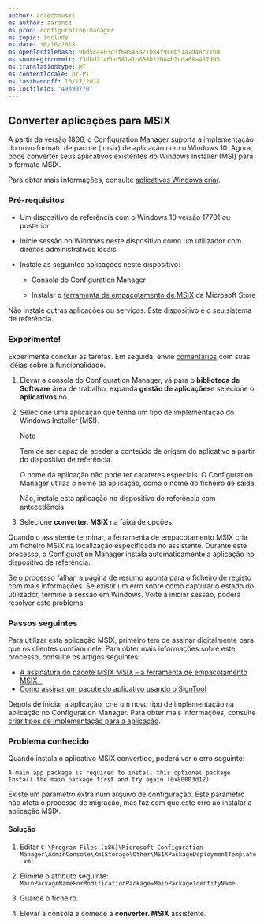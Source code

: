 ```yaml
---
author: aczechowski
ms.author: aaroncz
ms.prod: configuration-manager
ms.topic: include
ms.date: 10/16/2018
ms.openlocfilehash: 9bd5c4403c3f64545321b84f9ceb51a1d48c71b0
ms.sourcegitcommit: 73dbd2146bd581a1b668b22b84b7cda68a487d05
ms.translationtype: MT
ms.contentlocale: pt-PT
ms.lasthandoff: 10/17/2018
ms.locfileid: "49390770"
---
```

## <a name="bkmk_msix"></a> Converter aplicações para MSIX
<!--1359029-->

A partir da versão 1806, o Configuration Manager suporta a implementação do novo formato de pacote (.msix) de aplicação com o Windows 10. Agora, pode converter seus aplicativos existentes do Windows Installer (MSI) para o formato MSIX. 

Para obter mais informações, consulte [aplicativos Windows criar](/sccm/apps/get-started/creating-windows-applications#bkmk_general).


### <a name="prerequisites"></a>Pré-requisitos

- Um dispositivo de referência com o Windows 10 versão 17701 ou posterior  

- Inicie sessão no Windows neste dispositivo como um utilizador com direitos administrativos locais  

- Instale as seguintes aplicações neste dispositivo:  

    - Consola do Configuration Manager  

    - Instalar o [ferramenta de empacotamento de MSIX](https://www.microsoft.com/store/productId/9N5LW3JBCXKF) da Microsoft Store  

Não instale outras aplicações ou serviços. Este dispositivo é o seu sistema de referência. 


### <a name="try-it-out"></a>Experimente!

Experimente concluir as tarefas. Em seguida, envie [comentários](/sccm/core/understand/find-help#product-feedback) com suas idéias sobre a funcionalidade.

1. Elevar a consola do Configuration Manager, vá para o **biblioteca de Software** área de trabalho, expanda **gestão de aplicações**e selecione o **aplicativos** nó.  

2. Selecione uma aplicação que tenha um tipo de implementação do Windows Installer (MSI).  

    > [!Note]  
    > Tem de ser capaz de aceder a conteúdo de origem do aplicativo a partir do dispositivo de referência.  
    > 
    > O nome da aplicação não pode ter carateres especiais. O Configuration Manager utiliza o nome da aplicação, como o nome do ficheiro de saída.  
    > 
    > Não, instale esta aplicação no dispositivo de referência com antecedência.  

3. Selecione **converter. MSIX** na faixa de opções.

Quando o assistente terminar, a ferramenta de empacotamento MSIX cria um ficheiro MSIX na localização especificada no assistente. Durante este processo, o Configuration Manager instala automaticamente a aplicação no dispositivo de referência.

Se o processo falhar, a página de resumo aponta para o ficheiro de registo com mais informações. Se existir um erro sobre como capturar o estado do utilizador, termine a sessão em Windows. Volte a iniciar sessão, poderá resolver este problema.

### <a name="next-steps"></a>Passos seguintes

Para utilizar esta aplicação MSIX, primeiro tem de assinar digitalmente para que os clientes confiam nele. Para obter mais informações sobre este processo, consulte os artigos seguintes: 
- [A assinatura do pacote MSIX MSIX – a ferramenta de empacotamento MSIX –](https://blogs.msdn.microsoft.com/sgern/2018/09/06/msix-the-msix-packaging-tool-signing-the-msix-package/)
- [Como assinar um pacote do aplicativo usando o SignTool](https://docs.microsoft.com/windows/desktop/appxpkg/how-to-sign-a-package-using-signtool)

Depois de iniciar a aplicação, crie um novo tipo de implementação na aplicação no Configuration Manager. Para obter mais informações, consulte [criar tipos de implementação para a aplicação](/sccm/apps/deploy-use/create-applications#bkmk_create-dt).


### <a name="known-issue"></a>Problema conhecido

<!--3212701--> Quando instala o aplicativo MSIX convertido, poderá ver o erro seguinte:  
`A main app package is required to install this optional package. Install the main package first and try again (0x80003d12)`  

Existe um parâmetro extra num arquivo de configuração. Este parâmetro não afeta o processo de migração, mas faz com que este erro ao instalar a aplicação MSIX. 

#### <a name="workaround"></a>Solução
1. Editar `C:\Program Files (x86)\Microsoft Configuration Manager\AdminConsole\XmlStorage\Other\MSIXPackageDeploymentTemplate.xml`  

2. Elimine o atributo seguinte: `MainPackageNameForModificationPackage=MainPackageIdentityName`  

3. Guarde o ficheiro.  

4. Elevar a consola e comece a **converter. MSIX** assistente.  


